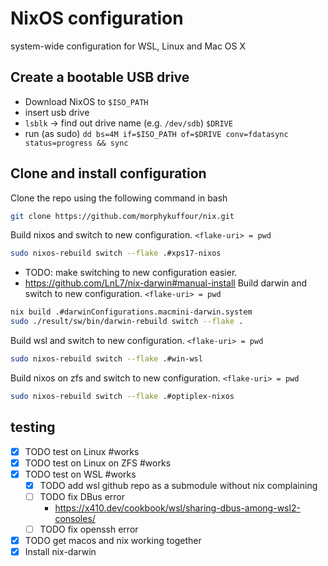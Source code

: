 # NixOS configuration

system-wide configuration for WSL, Linux and Mac OS X

## Create a bootable USB drive

- Download NixOS to `$ISO_PATH`
- insert usb drive
- `lsblk` -> find out drive name (e.g. `/dev/sdb`) `$DRIVE`
- run (as sudo) `dd bs=4M if=$ISO_PATH of=$DRIVE conv=fdatasync status=progress && sync`



## Clone and install configuration

Clone the repo using the following command in bash
```bash
git clone https://github.com/morphykuffour/nix.git
```

Build nixos and switch to new configuration. `<flake-uri> = pwd`
```bash
sudo nixos-rebuild switch --flake .#xps17-nixos
```

- TODO: make switching to new configuration easier.
- https://github.com/LnL7/nix-darwin#manual-install
Build darwin and switch to new configuration. `<flake-uri> = pwd`
```bash
nix build .#darwinConfigurations.macmini-darwin.system
sudo ./result/sw/bin/darwin-rebuild switch --flake .
```

Build wsl and switch to new configuration. `<flake-uri> = pwd`
```bash
sudo nixos-rebuild switch --flake .#win-wsl
```

Build nixos on zfs and switch to new configuration. `<flake-uri> = pwd`
```bash
sudo nixos-rebuild switch --flake .#optiplex-nixos
```

## testing

- [x] TODO test on Linux #works
- [x] TODO test on Linux on ZFS #works
- [x] TODO test on WSL #works
    - [x] TODO add wsl github repo as a submodule without nix complaining
    - [ ] TODO fix DBus error
	    - https://x410.dev/cookbook/wsl/sharing-dbus-among-wsl2-consoles/
    - [ ] TODO fix openssh error
- [x] TODO get macos and nix working together
- [x] Install nix-darwin
    [](https://github.com/MatthiasBenaets/nixos-config/blob/master/darwin.org) 
